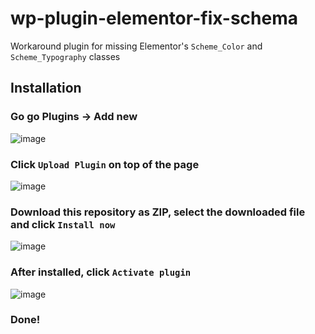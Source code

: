 # wp-plugin-elementor-fix-schema
Workaround plugin for missing Elementor's `Scheme_Color` and `Scheme_Typography` classes

## Installation
### Go go Plugins -> Add new
![image](https://user-images.githubusercontent.com/20914057/230466486-ca40c900-a327-4710-ae29-9bacf7033093.png)

### Click `Upload Plugin` on top of the page
![image](https://user-images.githubusercontent.com/20914057/230466555-240ce2f2-0b62-4db4-951b-c5dc893e6e61.png)

### Download this repository as ZIP, select the downloaded file and click `Install now`
![image](https://user-images.githubusercontent.com/20914057/230466994-c68b5fbf-a93f-4f05-acbe-6709d890ce4c.png)

### After installed, click `Activate plugin`
![image](https://user-images.githubusercontent.com/20914057/230467127-dc126238-70cb-4a50-a630-fc2049790207.png)

### Done!
